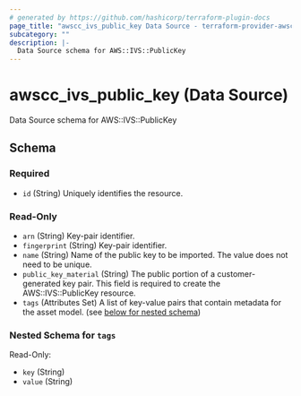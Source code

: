 ```yaml
---
# generated by https://github.com/hashicorp/terraform-plugin-docs
page_title: "awscc_ivs_public_key Data Source - terraform-provider-awscc"
subcategory: ""
description: |-
  Data Source schema for AWS::IVS::PublicKey
---
```


# awscc_ivs_public_key (Data Source)

Data Source schema for AWS::IVS::PublicKey



<!-- schema generated by tfplugindocs -->
## Schema

### Required

- `id` (String) Uniquely identifies the resource.

### Read-Only

- `arn` (String) Key-pair identifier.
- `fingerprint` (String) Key-pair identifier.
- `name` (String) Name of the public key to be imported. The value does not need to be unique.
- `public_key_material` (String) The public portion of a customer-generated key pair. This field is required to create the AWS::IVS::PublicKey resource.
- `tags` (Attributes Set) A list of key-value pairs that contain metadata for the asset model. (see [below for nested schema](#nestedatt--tags))

<a id="nestedatt--tags"></a>
### Nested Schema for `tags`

Read-Only:

- `key` (String)
- `value` (String)

